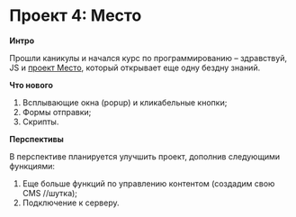 # Проект 4: Место

**Интро**

Прошли каникулы и начался курс по программированию – здравствуй, JS и [проект Место](https://kulchevskaya.github.io/mesto/), который открывает еще одну бездну знаний.

**Что нового**
1. Всплывающие окна (popup) и кликабельные кнопки;
2. Формы отправки;
3. Скрипты.

**Перспективы**

В перспективе планируется улучшить проект, дополнив следующими функциями:
1. Еще больше функций по управлению контентом (создадим свою CMS //шутка);
2. Подключение к серверу.
